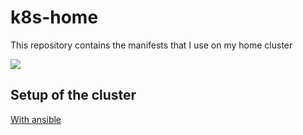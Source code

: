 # k8s-home

This repository contains the manifests that I use on my home cluster

![](https://cdn-images-1.medium.com/max/1600/1*5VhWdJERN_2PPLIQBgO4XQ.png)


## Setup of the cluster

[With ansible](https://github.com/achntrl/rak8s/)
